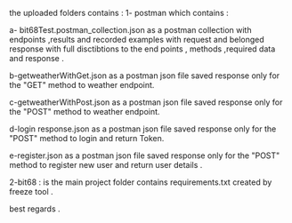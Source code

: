 the uploaded folders contains :
1- postman which contains :



a- bit68Test.postman_collection.json    as a postman collection with endpoints ,results and recorded examples with request and belonged response with full disctibtions to the end points , methods ,required data and response .



b-getweatherWithGet.json as a postman json file saved response only for the "GET" method to weather endpoint.


c-getweatherWithPost.json  as a postman json file saved response only for the "POST" method to weather endpoint.


d-login response.json  as a postman json file saved response only for the "POST" method to login and return Token.


e-register.json  as a postman json file saved response only for the "POST" method to register new user and return user details .




2-bit68 :
is the main project folder contains requirements.txt created by freeze tool .


best regards .


